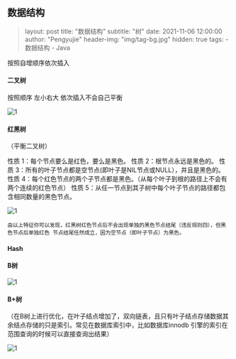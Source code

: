 ## 数据结构 



> layout:     post
> title:      "数据结构"
> subtitle:   "树"
> date:       2021-11-06 12:00:00
> author:     "Pengyujie"
> header-img: "img/tag-bg.jpg"
> hidden: true
> tags:
>     - 数据结构
>         - Java



按照自增顺序依次插入



#### 二叉树 

按照顺序 左小右大 依次插入不会自己平衡

![1](../../../../img/notes/datastructure/1.jpg)



#### 红黑树

（平衡二叉树）

性质 1：每个节点要么是红色，要么是黑色。
性质 2：根节点永远是黑色的。
性质 3：所有的叶子节点都是空节点(即叶子是NIL节点或NULL），并且是黑色的。
性质 4：每个红色节点的两个子节点都是黑色。（从每个叶子到根的路径上不会有两个连续的红色节点）
性质 5：从任一节点到其子树中每个叶子节点的路径都包含相同数量的黑色节点。

![1](../../../../img/notes/datastructure/2.jpg)

~~~
由以上特征你可以发现，红黑树红色节点后不会出现单独的黑色节点结尾（违反规则四），但黑色节点后单独红色 节点结尾任然成立，因为空节点（即叶子节点）为黑色。
~~~



#### Hash



#### B树

![1](../../../../img/notes/datastructure/3.jpg)



#### B+树

（在B树上进行优化，在叶子结点增加了，双向链表，且只有叶子结点存储数据其余结点存储的只是索引。常见在数据库索引中，比如数据库innodb 引擎的索引在范围查询的时候可以直接查询出结果）

![1](../../../../img/notes/redis/4.jpg)



